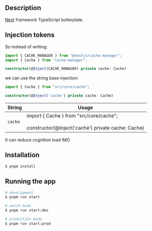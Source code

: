 ## Description

[Nest](https://github.com/nestjs/nest) framework TypeScript boilerplate.

## Injection tokens

So instead of writing:

```typescript
import { CACHE_MANAGER } from "@nestjs/cache-manager";
import { Cache } from "cache-manager";

constructor(@Inject(CACHE_MANAGER) private cache: Cache)
```

we can use the string base injection:

```typescript
import { Cache } from "src/core/cache";

constructor(@Inject('cache') private cache: Cache)
```

|String|Usage|
|------|-----|
|`cache`|import { Cache } from "src/core/cache";<br/><br/>constructor(@Inject('cache') private cache: Cache)|

It can reduce cognitive load IMO

## Installation

```bash
$ pnpm install
```

## Running the app

```bash
# development
$ pnpm run start

# watch mode
$ pnpm run start:dev

# production mode
$ pnpm run start:prod
```

